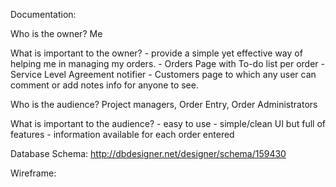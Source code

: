 Documentation:

Who is the owner?
Me

What is important to the owner?
        -    provide a simple yet effective way of helping me in managing my orders.
        -    Orders Page with To-do list per order
        -    Service Level Agreement notifier
        -    Customers page to which any user can comment or add notes info for anyone to see.

Who is the audience?
Project managers, Order Entry, Order Administrators

What is important to the audience?
        -    easy to use
        -    simple/clean UI but full of features
        -    information available for each order entered


Database Schema:
http://dbdesigner.net/designer/schema/159430


Wireframe:
